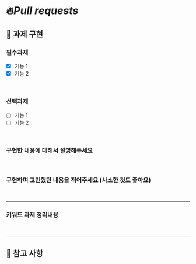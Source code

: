 # 🔥*Pull requests*


## 👷 **과제 구현**

### 필수과제
- [x] 기능 1
- [x] 기능 2

<br>

### 선택과제
- [ ] 기능 1
- [ ] 기능 2

<br>

### **구현한 내용에 대해서 설명해주세요**

<br>


### **구현하며 고민했던 내용을 적어주세요 (사소한 것도 좋아요)**

<br>

---
### **키워드 과제 정리내용**


<br>

---

## 🚨 참고 사항